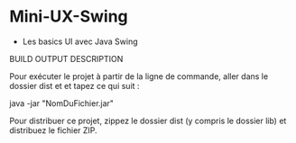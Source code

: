# Mini-UX-Swing

- Les basics UI avec Java Swing

BUILD OUTPUT DESCRIPTION

Pour exécuter le projet à partir de la ligne de commande, aller dans le dossier dist et
et tapez ce qui suit :

java -jar "NomDuFichier.jar" 

Pour distribuer ce projet, zippez le dossier dist (y compris le dossier lib)
et distribuez le fichier ZIP.


